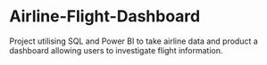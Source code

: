 # Airline-Flight-Dashboard
Project utilising SQL and Power BI to take airline data and product a dashboard allowing users to investigate flight information. 
